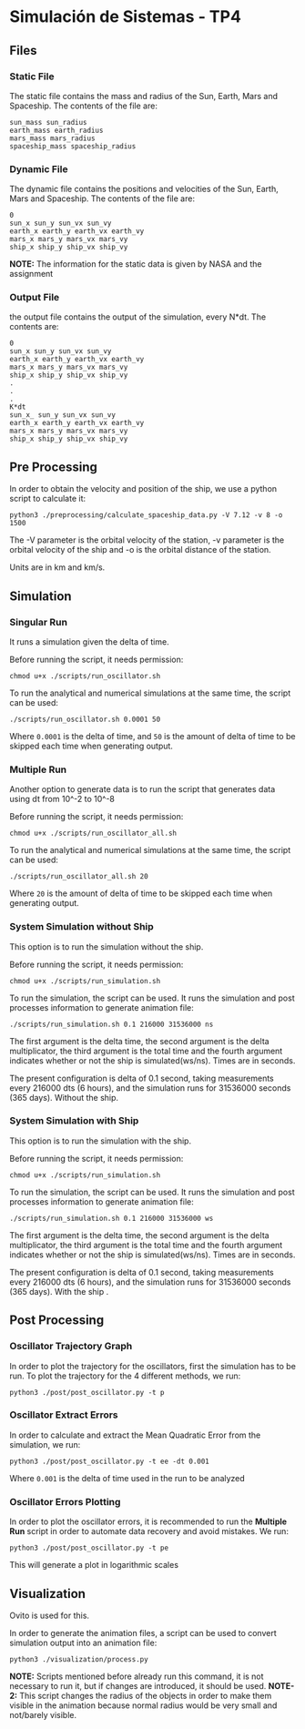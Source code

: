 # Simulación de Sistemas - TP4

## Files
### Static File
The static file contains the mass and radius of the Sun, Earth, Mars and Spaceship. The contents of the file are:
```
sun_mass sun_radius
earth_mass earth_radius
mars_mass mars_radius
spaceship_mass spaceship_radius
```

### Dynamic File
The dynamic file contains the positions and velocities of the Sun, Earth, Mars and Spaceship. The contents of the file are:
```
0
sun_x sun_y sun_vx sun_vy
earth_x earth_y earth_vx earth_vy
mars_x mars_y mars_vx mars_vy
ship_x ship_y ship_vx ship_vy
```

**NOTE:** The information for the static data is given by NASA and the assignment

### Output File
the output file contains the output of the simulation, every N*dt. The contents are:
```
0
sun_x sun_y sun_vx sun_vy
earth_x earth_y earth_vx earth_vy
mars_x mars_y mars_vx mars_vy
ship_x ship_y ship_vx ship_vy
.
.
.
K*dt
sun_x_ sun_y sun_vx sun_vy
earth_x earth_y earth_vx earth_vy
mars_x mars_y mars_vx mars_vy
ship_x ship_y ship_vx ship_vy
```

## Pre Processing
In order to obtain the velocity and position of the ship, we use a python script to calculate it:
```
python3 ./preprocessing/calculate_spaceship_data.py -V 7.12 -v 8 -o 1500
```

The -V parameter is the orbital velocity of the station, -v parameter is the orbital velocity of the ship and -o is the orbital distance of the station. 

Units are in km and km/s.

## Simulation
### Singular Run
It runs a simulation given the delta of time.

Before running the script, it needs permission:
```
chmod u+x ./scripts/run_oscillator.sh
```

To run the analytical and numerical simulations at the same time, the script can be used:
```
./scripts/run_oscillator.sh 0.0001 50
```

Where `0.0001` is the delta of time, and `50` is the amount of delta of time to be skipped each time when generating output. 

### Multiple Run
Another option to generate data is to run the script that generates data using dt from 10^-2 to 10^-8

Before running the script, it needs permission:
```
chmod u+x ./scripts/run_oscillator_all.sh
```

To run the analytical and numerical simulations at the same time, the script can be used:
```
./scripts/run_oscillator_all.sh 20
```

Where `20` is the amount of delta of time to be skipped each time when generating output. 

### System Simulation without Ship
This option is to run the simulation without the ship.

Before running the script, it needs permission:
```
chmod u+x ./scripts/run_simulation.sh
```

To run the simulation, the script can be used. It runs the simulation and post processes information to generate animation file:
```
./scripts/run_simulation.sh 0.1 216000 31536000 ns
```

The first argument is the delta time, the second argument is the delta multiplicator, the third argument is the total time and the fourth argument indicates whether or not the ship is simulated(ws/ns). Times are in seconds.

The present configuration is delta of 0.1 second, taking measurements every 216000 dts (6 hours), and the simulation runs for 31536000 seconds (365 days). Without the ship. 

### System Simulation with Ship
This option is to run the simulation with the ship.

Before running the script, it needs permission:
```
chmod u+x ./scripts/run_simulation.sh
```

To run the simulation, the script can be used. It runs the simulation and post processes information to generate animation file:
```
./scripts/run_simulation.sh 0.1 216000 31536000 ws
```

The first argument is the delta time, the second argument is the delta multiplicator, the third argument is the total time and the fourth argument indicates whether or not the ship is simulated(ws/ns). Times are in seconds.

The present configuration is delta of 0.1 second, taking measurements every 216000 dts (6 hours), and the simulation runs for 31536000 seconds (365 days). With the ship .

## Post Processing
### Oscillator Trajectory Graph
In order to plot the trajectory for the oscillators, first the simulation has to be run. To plot the trajectory for the 4 different methods, we run:
```
python3 ./post/post_oscillator.py -t p
```

### Oscillator Extract Errors
In order to calculate and extract the Mean Quadratic Error from the simulation, we run:
```
python3 ./post/post_oscillator.py -t ee -dt 0.001
```

Where `0.001` is the delta of time used in the run to be analyzed 

### Oscillator Errors Plotting
In order to plot the oscillator errors, it is recommended to run the **Multiple Run** script in order to automate data recovery and avoid mistakes. We run:
```
python3 ./post/post_oscillator.py -t pe
```

This will generate a plot in logarithmic scales

## Visualization
Ovito is used for this.

In order to generate the animation files, a script can be used to convert simulation output into an animation file:
```
python3 ./visualization/process.py
```

**NOTE:** Scripts mentioned before already run this command, it is not necessary to run it, but if changes are introduced, it should be used.
**NOTE-2:** This script changes the radius of the objects in order to make them visible in the animation because normal radius would be very small and not/barely visible.